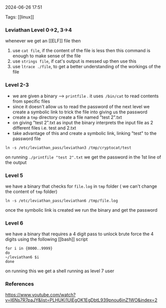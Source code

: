 
2024-06-26 17:51

Tags: [[linux]]
### Leviathan Level 0->2, 3->4

whenever we get an [[ELF]] file then
1. use `cat file`, if the content of the file is less then this command is enough to make sense of the file
2. use `strings file`, if cat's output is messed up then use this
3. use `ltrace ./file`, to get a better understanding of the workings of the file 
### Level 2-3

- we are given a binary --> `printfile` . it uses` /bin/cat` to read contents from specific files 
- since it doesn't allow us to read the password of the next level we create a symbolic link to trick the file into giving us the password
- create a `tmp` directory create a file named "test 2".txt
- on giving "test 2".txt as input the binary interprets the input file as 2 different files i.e. test and 2.txt
- take advantage of this and create a symbolic link, linking "test" to the password file
```
ln -s /etc/leviathan_pass/leviathan3 /tmp/cryptocat/test
```
on running `./printfile "test 2".txt` we get the password in the 1st line of the output
### Level 5

we have a binary that checks for `file.log` in `tmp` folder ( we can't change the content of `tmp` folder)
```
ln -s /etc/leviathan_pass/leviathan6 /tmp/file.log
```
once the symbolic link is created we run the binary and get the password 
### Level 6

we have a binary that requires a 4 digit pass to unlock 
brute force the 4 digits using the following [[bash]] script 
```
for i in {0000..9999}
do
~/leviathan6 $i
done
```
on running this we get a shell running as level 7 user 
### References
https://www.youtube.com/watch?v=I6Ns7R7paJY&list=PLHUKi1UlEgOK1EgDbtL939pnou6inZ1WO&index=2